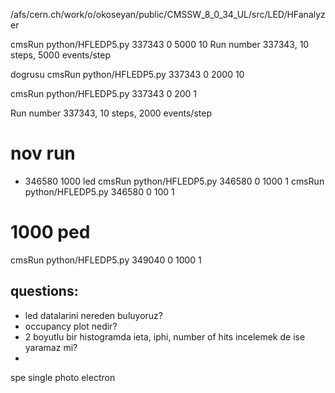 /afs/cern.ch/work/o/okoseyan/public/CMSSW_8_0_34_UL/src/LED/HFanalyzer

cmsRun python/HFLEDP5.py 337343 0 5000 10
Run number 337343, 10 steps, 5000 events/step

dogrusu
cmsRun python/HFLEDP5.py 337343 0 2000 10

cmsRun python/HFLEDP5.py 337343 0 200 1

Run number 337343, 10 steps, 2000 events/step

# nov run
- 346580 1000 led
cmsRun python/HFLEDP5.py 346580 0 1000 1
cmsRun python/HFLEDP5.py 346580 0 100 1

# 1000 ped
cmsRun python/HFLEDP5.py 349040 0 1000 1

## questions:
- led datalarini nereden buluyoruz?
- occupancy plot nedir?
- 2 boyutlu bir histogramda ieta, iphi, number of hits incelemek de ise yaramaz mi?
-


spe single photo electron
